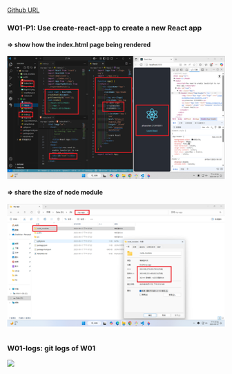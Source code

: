 [Github URL](https://github.com/213410011/1141-2N-demo-yihaochen-11)

### W01-P1: Use create-react-app to create a new React app

#### => show how the index.html page being rendered

![](w01-p1-1.png)

#### => share the size of node module

![](w01-p1-2.png)

```

```

### W01-logs: git logs of W01

![](w01-logs.png)
